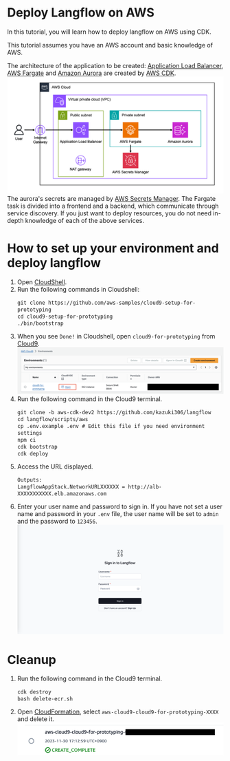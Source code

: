# Deploy Langflow on AWS

In this tutorial, you will learn how to deploy langflow on AWS using CDK.

This tutorial assumes you have an AWS account and basic knowledge of AWS.

The architecture of the application to be created: [Application Load Balancer](https://aws.amazon.com/elasticloadbalancing/application-load-balancer/?nc1=h_ls), [AWS Fargate](https://aws.amazon.com/fargate/?nc2=type_a) and [Amazon Aurora](https://aws.amazon.com/rds/aurora/?nc2=type_a) are created by [AWS CDK](https://aws.amazon.com/cdk/?nc2=type_a).
![langflow-archi](./img/langflow-archi.png)
The aurora's secrets are managed by [AWS Secrets Manager](https://aws.amazon.com/secrets-manager/?nc2=type_a).
The Fargate task is divided into a frontend and a backend, which communicate through service discovery.
If you just want to deploy resources, you do not need in-depth knowledge of each of the above services.

# How to set up your environment and deploy langflow
1. Open [CloudShell](https://us-east-1.console.aws.amazon.com/cloudshell/home?region=us-east-1).
1. Run the following commands in Cloudshell:
    ```shell
    git clone https://github.com/aws-samples/cloud9-setup-for-prototyping
    cd cloud9-setup-for-prototyping
    ./bin/bootstrap
    ```
1. When you see `Done!` in Cloudshell, open `cloud9-for-prototyping` from [Cloud9](https://us-east-1.console.aws.amazon.com/cloud9control/home?region=us-east-1#/).
    ![make-cloud9](./img/langflow-cloud9-en.png)
1. Run the following command in the Cloud9 terminal.
    ```shell
    git clone -b aws-cdk-dev2 https://github.com/kazuki306/langflow
    cd langflow/scripts/aws
    cp .env.example .env # Edit this file if you need environment settings
    npm ci
    cdk bootstrap
    cdk deploy
    ```
1. Access the URL displayed.
    ```shell
    Outputs:
    LangflowAppStack.NetworkURLXXXXXX = http://alb-XXXXXXXXXXX.elb.amazonaws.com
    ```
1. Enter your user name and password to sign in. If you have not set a user name and password in your `.env` file, the user name will be set to `admin` and the password to `123456`.
    ![signin-langflow](./img/langflow-signin.png)

# Cleanup
1. Run the following command in the Cloud9 terminal.
    ```shell
    cdk destroy
    bash delete-ecr.sh
    ```
1. Open [CloudFormation](https://us-east-1.console.aws.amazon.com/cloudformation/home?region=us-east-1#/getting-started), select `aws-cloud9-cloud9-for-prototyping-XXXX` and delete it.
![delete-cfn](./img/langflow-cfn.png)